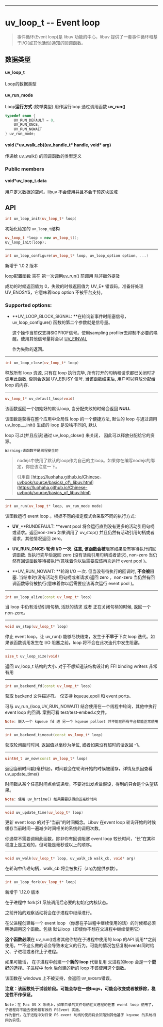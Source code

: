 
---

# uv\_loop\_t -- Event loop

> 事件循环\(Event loop\)是 libuv 功能的中心，libuv 提供了一套事件循环和基于I/O\(或其他活动\)通知的回调函数。

## 数据类型

#### **uv\_loop\_t**

Loop的数据类型

#### **uv\_run\_mode**

Loop**运行方式** \(枚举类型\)  用作运行loop   通过调用函数 **uv\_run\(\)**

```cpp
typedef enum {
    UV_RUN_DEFAULT = 0,
    UV_RUN_ONCE,
    UV_RUN_NOWAIT
} uv_run_mode;
```

#### void \(\*uv\_walk\_cb\)\(uv\_handle\_t\* handle, void\* arg\)

传递给 uv\_walk\(\) 的回调函数的类型定义

### Public members

#### void\*uv\_loop\_t.data

用户定义数据的空间。libuv 不会使用并且不会干预这块区域

## API

```cpp
int uv_loop_init(uv_loop_t* loop)
```

初始化给定的 `uv_loop_t`结构

```cpp
uv_loop_t *loop = new uv_loop_t();
uv_loop_init(loop);
```

---

```cpp
int uv_loop_configure(uv_loop_t* loop, uv_loop_option option, ...)
```

新增于 1.0.2 版本

loop配置函数 需在 第一次调用uv\_run\(\) 前调用 除非额外提及

成功的时候返回值为 0，失败的时候返回值为 UV\_E\* 错误码。准备好处理UV\_ENOSYS，它意味着loop option 不被平台支持。

### Supported options:

* **UV\_LOOP\_BLOCK\_SIGNAL: **在轮询新事件时阻塞信号，uv\_loop\_configure\(\) 函数的第二个参数就是信号量。

  这个操作当前仅支持SIGPROF信号。使用sampling profiler去抑制不必要的唤醒。使用其他信号量将会以 [UV\_EINVAL](/ERROR.md)

  作为失败的返回。

---

```cpp
int uv_loop_close(uv_loop_t* loop)
```

释放所有 loop 资源, 只有在 loop 执行完毕, 所有打开的句柄和请求都已关闭时才调用此函数,  否则会返回 UV\_EBUSY 信号. 当该函数结束后, 用户可以释放分配给 loop 的内存.

---

```cpp
uv_loop_t* uv_default_loop(void)
```

该函数返回一个初始好的默认loop, 当分配失败的时候会返回 **NULL**

该函数是获得在整个应用中全局性 loop 的一个便捷方法, 默认的 loop 与通过调用 uv\_loop\_\_\_init\(\) 生成的 loop 是没啥不同的, 默认

loop 可以\(并且应该\)通过 uv\_loop\_close\(\) 来关闭， 因此可以释放分配给它的资源。

```css
Warning:该函数不是线程安全的
```

> nodejs中使用了默认的loop作为自己的主loop。如果你在编写nodejs的绑定，你应该注意一下。
>
> 引用自 [https://luohaha.github.io/Chinese-uvbook/source/basics\_of\_libuv.html](https://luohaha.github.io/Chinese-uvbook/source/basics_of_libuv.html)

---

```cpp
int uv_run(uv_loop_t* loop, uv_run_mode mode)
```

该函数运行 event loop 。根据不同的指定模式会采取不同的执行方式:

* **UV**\_**RUNDEFAULT:      **event pool 将会运行直到没有更多的活动引用句柄或请求。返回non-zero 如果调用了 uv\_stop\(\) 并且仍然有活动引用句柄或者请求，其他情况返回 zero。

* **UV\_RUN\_ONCE:          **轮询 I/O 一次. 注意, 该函数**会被**阻塞如果没有等待执行的回调函数. 当执行完毕后返回 zero \(没有活动引用句柄或者请求\), non-zero 当仍然有回调函数等待被执行\(意味着你以后需要应该再次运行 event pool \)。

* **UV\_RUN\_NOWAIT:     **轮询 I/O 一次. 但当没有待执行的回调时, **不会被**阻塞. 当结束时\(没有活动引用句柄或者请求\)返回 zero ，non-zero 当仍然有回调函数等待被执行\(意味着你以后需要应该再次运行 event pool \)。

---

```cpp
int uv_loop_alive(const uv_loop_t* loop)
```

当 loop 中仍有活动引用句柄, 活跃的请求 或者 正在关闭句柄的时候, 返回一个non-zero。

---

```cpp
void uv_stop(uv_loop_t* loop)
```

停止 event loop，让 uv\_run\(\) 能够尽快结束，发生于**不早于**下次 loop 迭代。如果该函数调用发生在 I/O 阻塞之前，loop 将不会在此次迭代中发生阻塞。

---

```cpp
size_t uv_loop_size(void)
```

返回 uv\_loop\_t 结构的大小. 对于不想知道该结构设计的 FFI binding writers 非常有用

---

```cpp
int uv_backend_fd(const uv_loop_t* loop)
```

获取 backend 文件描述符。 仅支持 kqueue,epoll 和 event ports。

可与 uv\_run\_\(loop,UV\_RUN\_NOWAIT\) 结合使用在一个线程中轮询，其他中执行 event loop 的回调. 案例可看 test/test-embed.c文件。

```ruby
Note: 嵌入一个 kqueue fd 进 另一个 kqueue pollset 并不能在所有平台都能正常使用. 这不是一个添加 fd 的错误 它从不生成 events.
```

---

```cpp
int uv_backend_timeout(const uv_loop_t* loop)
```

获取轮询超时时间. 返回值以毫秒为单位, 或者如果没有超时的话返回 -1。

---

```cpp
uint64_t uv_now(const uv_loop_t* loop)
```

返回当前时间戳\(毫秒级\)。时间戳会在轮询开始的时候被缓存，详情及原因查看 uv\_update\_time\(\)

时间戳从某个任意时间点单调递增。不要对出发点做假设，得到的只会是个失望结果。

```ruby
Note: 使用 uv_hrtime() 如果需要获得的亚毫秒时间
```

---

```cpp
void uv_update_time(uv_loop_t* loop)
```

更新 event loop 的对于"当前"的时间概念。Libuv 在event loop 轮询开始的时候缓存当前时间一遍减少时间相关的系统的调用次数。

你通常不需要调用此函数，除非你有回调阻塞 event loop 较长时间，“长”在某种程度上是主观的，但可能是毫秒或以上的顺序。

---

```cpp
void uv_walk(uv_loop_t* loop, uv_walk_cb walk_cb, void* arg)
```

在轮询中传递句柄，walk\_cb 将会被执行（arg为提供参数）。

---

```cpp
int uv_loop_fork(uv_loop_t* loop)
```

新增于 1.12.0 版本

在子进程中 fork\(2\) 系统调用后必要的初始化内核状态。

之前开始的观察活动将会在子进程中继续进行。

在父进程创建每一个 event loop （你想在子进程中继续使用的话）的时候都必须明确调用这个函数。包括 默认loop（即使你不想在父进程中继续使用它）

**这个函数必须**在 uv\_run\(\)或者其他你想在子进程中使用的 loop 的API 调用**之前使用。**不这么做的话会导致未定义的行为，可能的情况包括复制events同时给父、子进程或者终止子进程。

如果可能话， 在子进程中创建一个**新的 loop** 代替复用 父进程的loop 会是一个**更好**的选择。子进程中 fork 后创建的新的 loop 不该使用这个函数。

该函数在 windows 上不被支持，会返回 `UV_ENOSYS`错误。

**注意：该函数处于试验阶段。可能会存在一些bugs，可能会改变或者被移除，稳定性不作保证。**

```
Note：在 Mac OS X 系统上，如果目录的文件句柄在父进程的任意 event loop 使用了，子进程将不能去使用最有效的 FSEvent 实施。
作为替代，在子进程中对目录 FS event 句柄的使用将会回落到其他基于 kqueue 的系统相同的实现。
```




